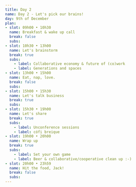 ```yaml
---
title: Day 2
name: Day 2 - Let's pick our brains!
day: 9th of December
plan:
- slot: 09h00 • 10h30
  name: Breakfast & wake up call
  break: false
  subs:
- slot: 10h30 • 13h00
  name: Let's brainstorm
  break: true
  subs:
    - label: Collaborative economy & future of (co)work
    - label: Generations and spaces
- slot: 13h00 • 15h00
  name: Eat, nap, love.
  break: false
  subs:
- slot: 15h00 • 15h30
  name: Let's talk business
  break: true
  subs:
- slot: 15h30 • 19h00
  name: Let's share
  break: true
  subs:
    - label: Unconference sessions
    - label: cófi breique
- slot: 19h00 • 20h00
  name: Wrap up
  break: true
  subs:
    - label: Set your own game
    - label: Beer & collaborative/cooperative clean up :-)
- slot: 20h00 • 23h59
  name: Hit the food, Jack!
  break: false
  subs:
---
```

